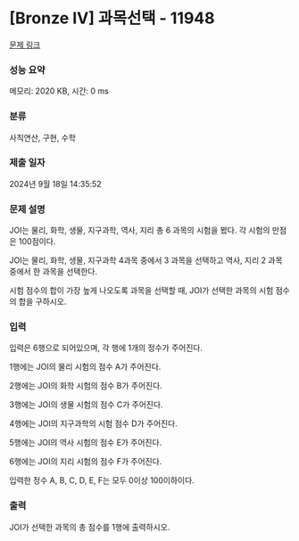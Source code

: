 # [Bronze IV] 과목선택 - 11948 

[문제 링크](https://www.acmicpc.net/problem/11948) 

### 성능 요약

메모리: 2020 KB, 시간: 0 ms

### 분류

사칙연산, 구현, 수학

### 제출 일자

2024년 9월 18일 14:35:52

### 문제 설명

<p>JOI는 물리, 화학, 생물, 지구과학, 역사, 지리 총 6 과목의 시험을 봤다. 각 시험의 만점은 100점이다.</p>

<p>JOI는 물리, 화학, 생물, 지구과학 4과목 중에서 3 과목을 선택하고 역사, 지리 2 과목 중에서 한 과목을 선택한다.</p>

<p>시험 점수의 합이 가장 높게 나오도록 과목을 선택할 때, JOI가 선택한 과목의 시험 점수의 합을 구하시오.</p>

### 입력 

 <p>입력은 6행으로 되어있으며, 각 행에 1개의 정수가 주어진다.</p>

<p>1행에는 JOI의 물리 시험의 점수 A가 주어진다.</p>

<p>2행에는 JOI의 화학 시험의 점수 B가 주어진다.</p>

<p>3행에는 JOI의 생물 시험의 점수 C가 주어진다.</p>

<p>4행에는 JOI의 지구과학의 시험 점수 D가 주어진다.</p>

<p>5행에는 JOI의 역사 시험의 점수 E가 주어진다.</p>

<p>6행에는 JOI의 지리 시험의 점수 F가 주어진다.</p>

<p>입력한 정수 A, B, C, D, E, F는 모두 0이상 100이하이다.</p>

### 출력 

 <p>JOI가 선택한 과목의 총 점수를 1행에 출력하시오.</p>

